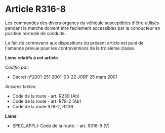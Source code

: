 # Article R316-8

Les commandes des divers organes du véhicule susceptibles d'être utilisés pendant la marche doivent être facilement
accessibles par le conducteur en position normale de conduite.

Le fait de contrevenir aux dispositions du présent article est puni de l'amende prévue pour les contraventions de la
troisième classe.

**Liens relatifs à cet article**

_Codifié par_:

  - Décret n°2001-251 2001-03-22 JORF 25 mars 2001

_Anciens textes_:

  - Code de la route - art. R239 (Ab)
  - Code de la route - art. R78-2 (Ab)
  - Code de la route R78-2, R239

**Liens**:

  - SPEC_APPLI: Code de la route. - art. R316-9 (V)
